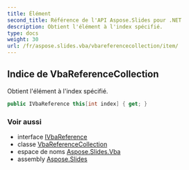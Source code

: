 ```yaml
---
title: Élément
second_title: Référence de l'API Aspose.Slides pour .NET
description: Obtient l'élément à l'index spécifié.
type: docs
weight: 30
url: /fr/aspose.slides.vba/vbareferencecollection/item/
---
```


## Indice de VbaReferenceCollection

Obtient l'élément à l'index spécifié.

```csharp
public IVbaReference this[int index] { get; }
```

### Voir aussi

* interface [IVbaReference](../../ivbareference)
* classe [VbaReferenceCollection](../../vbareferencecollection)
* espace de noms [Aspose.Slides.Vba](../../vbareferencecollection)
* assembly [Aspose.Slides](../../../)

<!-- NE PAS MODIFIER : généré par xmldocmd pour Aspose.Slides.dll -->